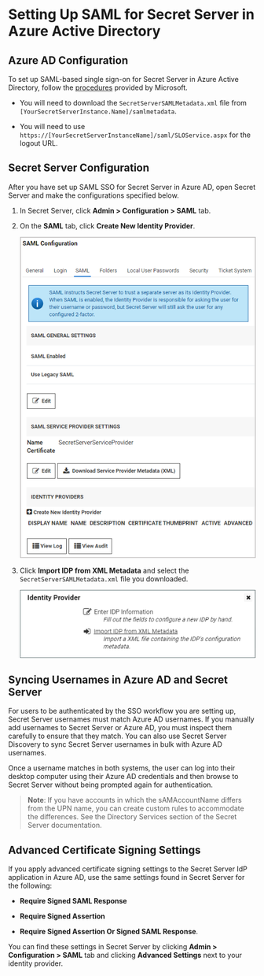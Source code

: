 [title]: # (Setting Up ADFS for SAML)
[tags]: # (directory services,active directory,sAMAccountName,UPN)
[priority]: # (1000)
[display]: # (all)

# Setting Up SAML for Secret Server in Azure Active Directory

## Azure AD Configuration

To set up SAML-based single sign-on for Secret Server in Azure Active Directory, follow the [procedures](https://docs.microsoft.com/en-us/azure/active-directory/manage-apps/add-application-portal-setup-sso) provided by Microsoft.

* You will need to download the `SecretServerSAMLMetadata.xml` file from `[YourSecretServerInstance.Name]/samlmetadata`.

* You will need to use `https://[YourSecretServerInstanceName]/saml/SLOService.aspx` for the logout URL.

## Secret Server Configuration

After you have set up SAML SSO for Secret Server in Azure AD, open Secret Server and make the configurations specified below.

1. In Secret Server, click **Admin \> Configuration \> SAML** tab.

1. On the **SAML** tab, click **Create New Identity Provider**.

   ![image-azure-ad-saml1](images/azure-ad-saml1.png)

1. Click **Import IDP from XML Metadata** and select the `SecretServerSAMLMetadata.xml` file you downloaded.

   ![image-azure-ad-saml2](images/azure-ad-saml2.png)

## Syncing Usernames in Azure AD and Secret Server

For users to be authenticated by the SSO workflow you are setting up, Secret Server usernames must match Azure AD usernames. If you manually add usernames to Secret Server or Azure AD, you must inspect them carefully to ensure that they match. You can also use Secret Server Discovery to sync Secret Server usernames in bulk with Azure AD usernames.

Once a username matches in both systems, the user can log into their desktop computer using their Azure AD credentials and then browse to Secret Server without being prompted again for authentication.

>**Note**: If you have accounts in which the sAMAccountName differs from the UPN name, you can create custom rules to accommodate the differences. See the Directory Services section of the Secret Server documentation.

## Advanced Certificate Signing Settings

If you apply advanced certificate signing settings to the Secret Server IdP application in Azure AD, use the same settings found in Secret Server for the following:

* **Require Signed SAML Response**

* **Require Signed Assertion**

* **Require Signed Assertion Or Signed SAML Response**.

You can find these settings in Secret Server by clicking **Admin \> Configuration \> SAML** tab and clicking **Advanced Settings** next to your identity provider.
